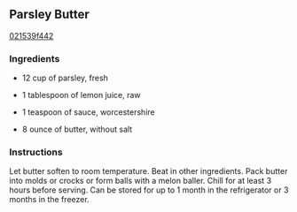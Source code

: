 ## Parsley Butter

[021539f442](http://www.food.com/recipe/parsley-butter-245811)

### Ingredients

 - 12 cup of parsley, fresh

 - 1 tablespoon of lemon juice, raw

 - 1 teaspoon of sauce, worcestershire

 - 8 ounce of butter, without salt

### Instructions

Let butter soften to room temperature. Beat in other ingredients. Pack butter into molds or crocks or form balls with a melon baller. Chill for at least 3 hours before serving. Can be stored for up to 1 month in the refrigerator or 3 months in the freezer.
